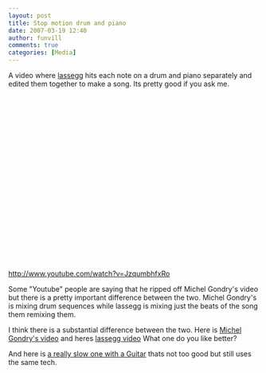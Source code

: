 ```yaml
---
layout: post
title: Stop motion drum and piano
date: 2007-03-19 12:40
author: funvill
comments: true
categories: [Media]
---
```

A video where <a href="http://www.youtube.com/profile?user=lassegg">lassegg</a> hits each note on a drum and piano separately and edited them together to make a song. Its pretty good if you ask me.

<object width="425" height="350"><param name="movie" value="http://www.youtube.com/v/JzqumbhfxRo"></param><param name="wmode" value="transparent"></param><embed src="http://www.youtube.com/v/JzqumbhfxRo" type="application/x-shockwave-flash" wmode="transparent" width="425" height="350"></embed></object>
<a href="http://www.youtube.com/watch?v=JzqumbhfxRo">http://www.youtube.com/watch?v=JzqumbhfxRo</a>

Some "Youtube" people are saying that he ripped off Michel Gondry's video but there is a pretty important difference between the two. Michel Gondry's is mixing drum sequences while lassegg is mixing just the beats of the song them remixing them.

I think there is a substantial difference between the two.
Here is <a href="http://www.youtube.com/watch?v=VaB_Do8HV2c">Michel Gondry's video</a> and heres <a href="http://www.youtube.com/watch?v=JzqumbhfxRo">lassegg video</a>
What one do you like better?

And here is <a href="http://www.youtube.com/watch?v=CYulV4c28nA">a really slow one with a Guitar</a> thats not too good but still uses the same tech. 

